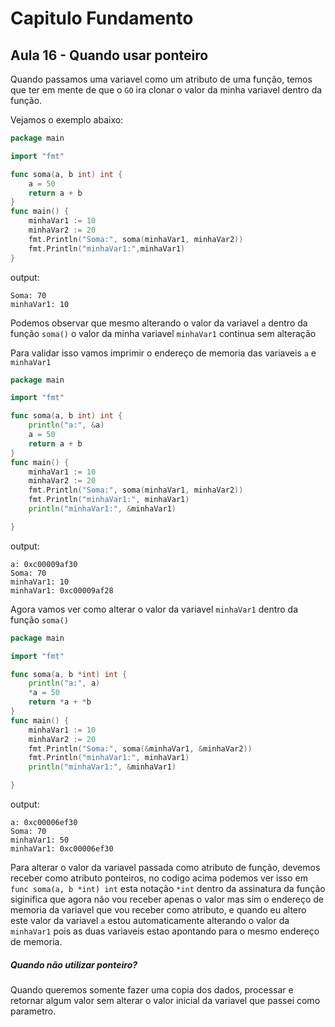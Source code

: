 # Capitulo Fundamento
## Aula 16 - Quando usar ponteiro

Quando passamos uma variavel como um atributo de uma função, temos que ter em mente de que o `GO` ira clonar o valor da minha variavel dentro da função.

Vejamos o exemplo abaixo:
```go
package main

import "fmt"

func soma(a, b int) int {
	a = 50
	return a + b
}
func main() {
	minhaVar1 := 10
	minhaVar2 := 20
	fmt.Println("Soma:", soma(minhaVar1, minhaVar2))
	fmt.Println("minhaVar1:",minhaVar1)
}
```
output:
```shell
Soma: 70
minhaVar1: 10
```
Podemos observar que mesmo alterando o valor da variavel `a` dentro da função `soma()` o valor da minha variavel `minhaVar1` continua sem alteração

Para validar isso vamos imprimir o endereço de memoria das variaveis `a` e `minhaVar1`

```go
package main

import "fmt"

func soma(a, b int) int {
	println("a:", &a)
	a = 50
	return a + b
}
func main() {
	minhaVar1 := 10
	minhaVar2 := 20
	fmt.Println("Soma:", soma(minhaVar1, minhaVar2))
	fmt.Println("minhaVar1:", minhaVar1)
	println("minhaVar1:", &minhaVar1)

}
```
output:
```shell
a: 0xc00009af30
Soma: 70
minhaVar1: 10
minhaVar1: 0xc00009af28
```
Agora vamos ver como alterar o valor da variavel `minhaVar1` dentro da função `soma()`
```go
package main

import "fmt"

func soma(a, b *int) int {
	println("a:", a)
	*a = 50
	return *a + *b
}
func main() {
	minhaVar1 := 10
	minhaVar2 := 20
	fmt.Println("Soma:", soma(&minhaVar1, &minhaVar2))
	fmt.Println("minhaVar1:", minhaVar1)
	println("minhaVar1:", &minhaVar1)

}
```
output:
```shell
a: 0xc00006ef30
Soma: 70
minhaVar1: 50
minhaVar1: 0xc00006ef30
```
Para alterar o valor da variavel passada como atributo de função, devemos receber como atributo ponteiros, no codigo acima podemos ver isso em `func soma(a, b *int) int` esta notação `*int` dentro da assinatura da função siginifica que agora não vou receber apenas o valor mas sim o endereço de memoria da variavel que vou receber como atributo, e quando eu altero este valor da variavel `a` estou automaticamente alterando o valor da `minhaVar1` pois as duas variaveis estao apontando para o mesmo endereço de memoria.

##### Quando não utilizar ponteiro?
Quando queremos somente fazer uma copia dos dados, processar e retornar algum valor sem alterar o valor inicial da variavel que passei como parametro.